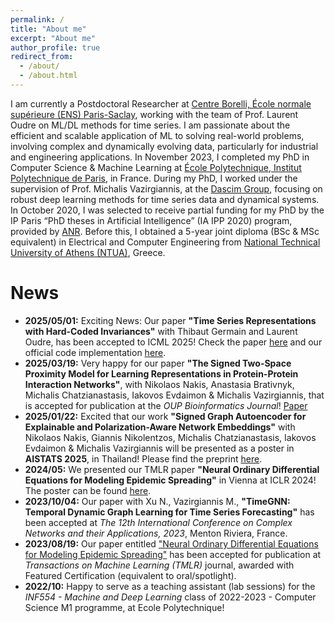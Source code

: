 ```yaml
---
permalink: /
title: "About me"
excerpt: "About me"
author_profile: true
redirect_from: 
  - /about/
  - /about.html
---
```

I am currently a Postdoctoral Researcher at [Centre Borelli, École normale supérieure (ENS) Paris-Saclay](https://centreborelli.ens-paris-saclay.fr/fr), working with the team of Prof. Laurent Oudre on ML/DL methods for time series. I am passionate about the efficient and scalable application of ML to solving real-world problems, involving complex and dynamically evolving data, particularly for industrial and engineering applications. In November 2023, I completed my PhD in Computer Science & Machine Learning at [École Polytechnique, Institut Polytechnique de Paris](https://www.polytechnique.edu/), in France. During my PhD, I worked under the supervision of Prof. Michalis Vazirgiannis, at the [Dascim Group](http://www.lix.polytechnique.fr/dascim/), focusing on robust deep learning methods for time series data and dynamical systems. In October 2020, I was selected to receive partial funding for my PhD by the IP Paris “PhD theses in Artificial Intelligence” (IA IPP 2020) program, provided by [ANR](https://anr.fr/fr/). Before this, I obtained a 5-year joint diploma (BSc & MSc equivalent) in Electrical and Computer Engineering from [National Technical University of Athens (NTUA)](https://www.ece.ntua.gr/en), Greece. 

News
======
* **2025/05/01:** Exciting News: Our paper **"Time Series Representations with Hard-Coded Invariances"** with Thibaut Germain and Laurent Oudre, has been accepted to ICML 2025! Check the paper [here](https://openreview.net/pdf?id=SaKPKyjDp6) and our official code implementation [here](https://github.com/sissykosm/TS-InvConv). 
* **2025/03/19:** Very happy for our paper **"The Signed Two-Space Proximity Model for Learning Representations in Protein-Protein Interaction Networks"**, with Nikolaos Nakis, Anastasia Brativnyk, Michalis Chatzianastasis, Iakovos Evdaimon & Michalis Vazirgiannis, that is accepted for publication at the *OUP Bioinformatics Journal*! [Paper](https://academic.oup.com/bioinformatics/article/41/6/btaf204/8118643)
* **2025/01/22:** Excited that our work **"Signed Graph Autoencoder for Explainable and Polarization-Aware Network Embeddings"** with Nikolaos Nakis, Giannis Nikolentzos, Michalis Chatzianastasis, Iakovos Evdaimon & Michalis Vazirgiannis will be presented as a poster in **AISTATS 2025**, in Thailand! Please find the preprint [here](https://www.arxiv.org/pdf/2409.10452).
* **2024/05:** We presented our TMLR paper **"Neural Ordinary Differential Equations for Modeling Epidemic Spreading"** in Vienna at ICLR 2024! The poster can be found [here](https://iclr.cc/virtual/2024/poster/21761).
* **2023/10/04:** Our paper with Xu N., Vazirgiannis M., **"TimeGNN: Temporal Dynamic Graph Learning for Time Series Forecasting"** has been accepted at *The 12th International Conference on Complex Networks and their Applications, 2023*, Menton Riviera, France.
* **2023/08/19:** Our paper entitled ["Neural Ordinary Differential Equations for Modeling Epidemic Spreading"](https://openreview.net/forum?id=yrkJGne0vN) has been accepted for publication at *Transactions on Machine Learning (TMLR)* journal, awarded with Featured Certification (equivalent to oral/spotlight).
* **2022/10:** Happy to serve as a teaching assistant (lab sessions) for the *INF554 - Machine and Deep Learning* class of 2022-2023 - Computer Science M1 programme, at Ecole Polytechnique!